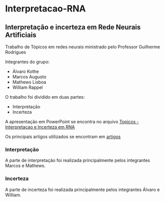 # Interpretacao-RNA

## Interpretação e incerteza em Rede Neurais Artificiais

Trabalho de Tópicos em redes neurais ministrado pelo Professor Guilherme Rodrigues

Integrantes do grupo:
 - Álvaro Kothe
 - Marcos Augusto
 - Mathews Lisboa
 - William Rappel
 
 O trabalho foi dividido em duas partes:
  - Interpretação
  - Incerteza
  
  A apresentação em PowerPoint se encontra no arquivo [Topicos - Interpretacao e Incerteza em RNA](Topicos&#32;-&#32;Interpretacao&#32;e&#32;Incerteza&#32;em&#32;RNA.pptx)
  
  Os principais artigos utilizados se encontram em [artigos](artigos)
  
  ### Interpretação
  
  A parte de interpretação foi realizada principalmente pelos integrantes Marcos e Mathews.
  
  ### Incerteza
  
  A parte de incerteza foi realizada principalmente pelos integrantes Álvaro e William.
